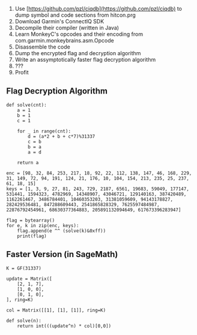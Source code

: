 1. Use [https://github.com/pzl/ciqdb](https://github.com/pzl/ciqdb) to dump symbol and code sections from hitcon.prg
2. Download Garmin's ConnectIQ SDK
3. Decompile their compiler (written in Java)
4. Learn MonkeyC's opcodes and their encoding from com.garmin.monkeybrains.asm.Opcode
5. Disassemble the code
6. Dump the encrypted flag and decryption algorithm
6. Write an assymptotically faster flag decryption algorithm
7. ???
8. Profit

Flag Decryption Algorithm
-------------------------

	def solve(cnt):
		a = 1
		b = 1
		c = 1

		for _ in range(cnt):
			d = (a*2 + b + c*7)%31337
			c = b
			b = a
			a = d
		
		return a

	enc = [98, 32, 84, 253, 217, 18, 92, 22, 112, 138, 147, 46, 168, 229, 31, 149, 72, 94, 191, 124, 21, 176, 10, 104, 154, 213, 235, 25, 237, 61, 18, 15]
	keys = [1, 3, 9, 27, 81, 243, 729, 2187, 6561, 19683, 59049, 177147, 531441, 1594323, 4782969, 14348907, 43046721, 129140163, 387420489, 1162261467, 3486784401, 10460353203, 31381059609, 94143178827, 282429536481, 847288609443, 2541865828329, 7625597484987, 22876792454961, 68630377364883, 205891132094649, 617673396283947]

	flag = bytearray()
	for e, k in zip(enc, keys):
		flag.append(e ^^ (solve(k)&0xff))
		print(flag)

Faster Version (in SageMath)
----------------------------

	K = GF(31337)

	update = Matrix([
		[2, 1, 7],
		[1, 0, 0],
		[0, 1, 0],
	], ring=K)

	col = Matrix([[1], [1], [1]], ring=K)

	def solve(n):
		return int(((update^n) * col)[0,0])

